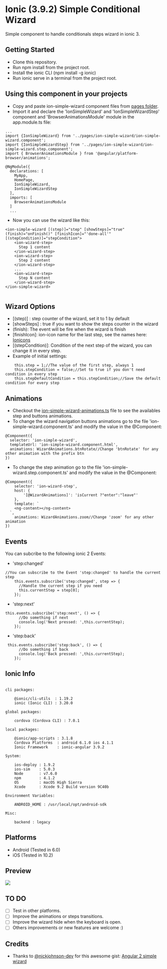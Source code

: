 # Ionic (3.9.2) Simple Conditional Wizard

Simple component to handle conditionals steps wizard in ionic 3.

## Getting Started

* Clone this repository.
* Run npm install from the project root.
* Install the ionic CLI (npm install -g ionic)
* Run ionic serve in a terminal from the project root.


## Using this component in your projects

* Copy and paste ion-simple-wizard component files from <a href='/src/pages/'>pages folder</a>.
* Import it and declare the 'IonSimpleWizard' and 'IonSimpleWizardStep' component and 'BrowserAnimationsModule' module in the app.module.ts file:
```
...
import {IonSimpleWizard} from '../pages/ion-simple-wizard/ion-simple-wizard.component';
import {IonSimpleWizardStep} from '../pages/ion-simple-wizard/ion-simple-wizard.step.component';
import { BrowserAnimationsModule } from '@angular/platform-browser/animations';

@NgModule({
  declarations: [
    MyApp,
    HomePage,
    IonSimpleWizard,
    IonSimpleWizardStep
  ],
  imports: [
    BrowserAnimationsModule
  ]
  ...
```
* Now you can use the wizard like this:
```
<ion-simple-wizard [(step)]="step" [showSteps]="true" (finish)="onFinish()" [finishIcon]="'done-all'" [(stepCondition)]="stepCondition">
    <ion-wizard-step>
      Step 1 content
    </ion-wizard-step>
    <ion-wizard-step>
      Step 2 content
    </ion-wizard-step>
    ...
    <ion-wizard-step>
      Step N content
    </ion-wizard-step>
</ion-simple-wizard>


```
## Wizard Options
* [(step)] : step counter of the wizard, set it to 1 by default 
* [showSteps] : true if you want to show the steps counter in the wizard
* (finish): The event will be fire when the wizard is finish
* [finishIcon]: ion-icon name for the last step, see the names here: <a href="http://ionicframework.com/docs/v2/ionicons/" target="_blank">Ionicons</a>
* [(stepCondition)]: Condition of the next step of the wizard, you can change it in every step.
* Example of initial settings:
```
    this.step = 1;//The value of the first step, always 1
    this.stepCondition = false;//Set to true if you don't need condition in every step
    this.stepDefaultCondition = this.stepCondition;//Save the default condition for every step

```
## Animations
* Checkout the <a href='/src/pages/ion-simple-wizard/ion-simple-wizard-animations.ts'>ion-simple-wizard-animations.ts</a> file to see the availables step and buttons animations.
* To change the wizard navigation buttons animations go to the file 'ion-simple-wizard.component.ts' and modify the value in the @Component:
```
@Component({
  selector: 'ion-simple-wizard',
  templateUrl: 'ion-simple-wizard.component.html',
  animations: WizardAnimations.btnRotate//Change 'btnRotate' for any other animation with the prefix btn
})

```
* To change the step animation go to the file 'ion-simple-wizard.step.component.ts' and modify the value in the @Component:
```
@Component({
    selector: 'ion-wizard-step',
    host: {
        '[@WizardAnimations]': 'isCurrent ?"enter":"leave"'
    },
    template: `
    <ng-content></ng-content>
  `,
    animations: WizardAnimations.zoom//Change 'zoom' for any other animation
})

```
## Events
You can subcribe to the following ionic 2 Events:
* 'step:changed'
```
//You can subscribe to the Event 'step:changed' to handle the current step
    this.events.subscribe('step:changed', step => {
      //Handle the current step if you need
      this.currentStep = step[0];
    });
```
* 'step:next'
```
this.events.subscribe('step:next', () => {
      //Do something if next
      console.log('Next pressed: ',this.currentStep);
    });
```   
* 'step:back'
```
 this.events.subscribe('step:back', () => {
      //Do something if back
      console.log('Back pressed: ',this.currentStep);
    });
```
## Ionic Info
```

cli packages:

    @ionic/cli-utils  : 1.19.2
    ionic (Ionic CLI) : 3.20.0

global packages:

    cordova (Cordova CLI) : 7.0.1 

local packages:

    @ionic/app-scripts : 3.1.8
    Cordova Platforms  : android 6.1.0 ios 4.1.1
    Ionic Framework    : ionic-angular 3.9.2

System:

    ios-deploy : 1.9.2 
    ios-sim    : 5.0.3 
    Node       : v7.6.0
    npm        : 4.1.2 
    OS         : macOS High Sierra
    Xcode      : Xcode 9.2 Build version 9C40b 

Environment Variables:

    ANDROID_HOME : /usr/local/opt/android-sdk

Misc:

    backend : legacy

```

## Platforms
* Android (Tested in 6.0)
* iOS (Tested in 10.2)

## Preview
 ![](./captures/preview.gif)

## TO DO
- [ ] Test in other platforms.
- [ ]  Improve the animations or steps transitions.
- [ ]  Improve the wizard hide when the keyboard is open.
- [ ]  Others improvements or new features are welcome :) 

 ## Credits
 * Thanks to <a href="https://github.com/nickjohnson-dev" target="_blank">@nickjohnson-dev</a>  for this awesome gist: 
 <a href='https://gist.github.com/nickjohnson-dev/45d1610b7f82ce565f8c5ac615df87b5' target="_blank">Angular 2 simple wizard</a>
 